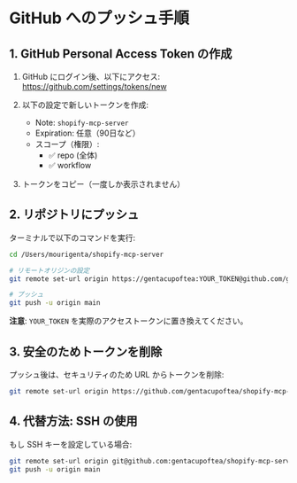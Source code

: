 # GitHub へのプッシュ手順

## 1. GitHub Personal Access Token の作成

1. GitHub にログイン後、以下にアクセス:
   https://github.com/settings/tokens/new

2. 以下の設定で新しいトークンを作成:
   - Note: `shopify-mcp-server`
   - Expiration: 任意（90日など）
   - スコープ（権限）:
     - ✅ repo (全体)
     - ✅ workflow

3. トークンをコピー（一度しか表示されません）

## 2. リポジトリにプッシュ

ターミナルで以下のコマンドを実行:

```bash
cd /Users/mourigenta/shopify-mcp-server

# リモートオリジンの設定
git remote set-url origin https://gentacupoftea:YOUR_TOKEN@github.com/gentacupoftea/shopify-mcp-server.git

# プッシュ
git push -u origin main
```

**注意**: `YOUR_TOKEN` を実際のアクセストークンに置き換えてください。

## 3. 安全のためトークンを削除

プッシュ後は、セキュリティのため URL からトークンを削除:

```bash
git remote set-url origin https://github.com/gentacupoftea/shopify-mcp-server.git
```

## 4. 代替方法: SSH の使用

もし SSH キーを設定している場合:

```bash
git remote set-url origin git@github.com:gentacupoftea/shopify-mcp-server.git
git push -u origin main
```